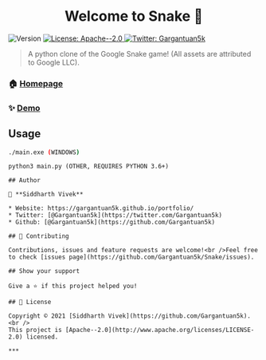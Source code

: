 <h1 align="center">Welcome to Snake 👋</h1>
<p>
  <img alt="Version" src="https://img.shields.io/badge/version-1.0.0-blue.svg?cacheSeconds=2592000" />
  <a href="http://www.apache.org/licenses/LICENSE-2.0" target="_blank">
    <img alt="License: Apache--2.0" src="https://img.shields.io/badge/License-Apache--2.0-yellow.svg" />
  </a>
  <a href="https://twitter.com/Gargantuan5k" target="_blank">
    <img alt="Twitter: Gargantuan5k" src="https://img.shields.io/twitter/follow/Gargantuan5k.svg?style=social" />
  </a>
</p>

> A python clone of the Google Snake game! (All assets are attributed to Google LLC).

### 🏠 [Homepage](https://github.com/Gargantuan5k/Snake/blob/master/README.md)

### ✨ [Demo](https://replit.com/@Gargantuan5k/snake#main.py)

## Usage

```sh
./main.exe (WINDOWS)
```
```
python3 main.py (OTHER, REQUIRES PYTHON 3.6+)

## Author

👤 **Siddharth Vivek**

* Website: https://gargantuan5k.github.io/portfolio/
* Twitter: [@Gargantuan5k](https://twitter.com/Gargantuan5k)
* Github: [@Gargantuan5k](https://github.com/Gargantuan5k)

## 🤝 Contributing

Contributions, issues and feature requests are welcome!<br />Feel free to check [issues page](https://github.com/Gargantuan5k/Snake/issues). 

## Show your support

Give a ⭐️ if this project helped you!

## 📝 License

Copyright © 2021 [Siddharth Vivek](https://github.com/Gargantuan5k).<br />
This project is [Apache--2.0](http://www.apache.org/licenses/LICENSE-2.0) licensed.

***
